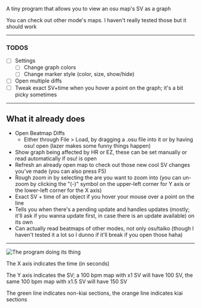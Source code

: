 A tiny program that allows you to view an osu map's SV as a graph

You can check out other mode's maps. I haven't really tested those but it should work

- - - -

### TODOS
- [ ] Settings
    - [ ] Change graph colors
    - [ ] Change marker style (color, size, show/hide)
- [ ] Open multiple diffs
- [ ] Tweak exact SV+time when you hover a point on the graph; it's a bit picky sometimes

- - - -

## What it already does
- Open Beatmap Diffs
  - Either through File > Load, by dragging a .osu file into it or by having osu! open (lazer makes some funny things happen)
- Show graph being affected by HR or EZ, these can be set manually or read automatically if osu! is open
- Refresh an already open map to check out those new cool SV changes you've made (you can also press F5)
- Rough zoom in by selecting the are you want to zoom into (you can un-zoom by clicking the "(-)" symbol on the upper-left corner for Y axis or the lower-left corner for the X axis)
- Exact SV + time of an object if you hover your mouse over a point on the line
- Tells you when there's a pending update and handles updates (mostly; it'll ask if you wanna update first, in case there is an update available) on its own
- Can actually read beatmaps of other modes, not only osu!taiko (though I haven't tested it a lot so I dunno if it'll break if you open those haha)

- - - -

![](https://i.imgur.com/xZM3HVD.png "The program doing its thing")

The X axis indicates the time (in seconds)

The Y axis indicates the SV; a 100 bpm map with x1 SV will have 100 SV, the same 100 bpm map with x1.5 SV will have 150 SV

The green line indicates non-kiai sections, the orange line indicates kiai sections
